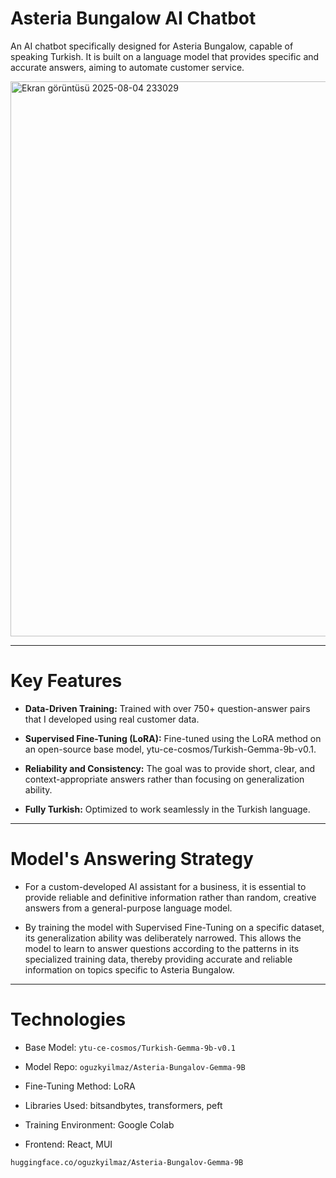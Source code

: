 # **Asteria Bungalow AI Chatbot**

An AI chatbot specifically designed for Asteria Bungalow, capable of speaking Turkish. It is built on a language model that provides specific and accurate answers, aiming to automate customer service.


<img width="1901" height="888" alt="Ekran görüntüsü 2025-08-04 233029" src="https://github.com/user-attachments/assets/a57b86ba-fa4f-4302-ac13-5c50adb26b1c" />


---

# **Key Features**
- **Data-Driven Training:** Trained with over 750+ question-answer pairs that I developed using real customer data.

- **Supervised Fine-Tuning (LoRA):** Fine-tuned using the LoRA method on an open-source base model, ytu-ce-cosmos/Turkish-Gemma-9b-v0.1.

- **Reliability and Consistency:** The goal was to provide short, clear, and context-appropriate answers rather than focusing on generalization ability.

- **Fully Turkish:** Optimized to work seamlessly in the Turkish language.

---

# **Model's Answering Strategy**
- For a custom-developed AI assistant for a business, it is essential to provide reliable and definitive information rather than random, creative answers from a general-purpose language model.

- By training the model with Supervised Fine-Tuning on a specific dataset, its generalization ability was deliberately narrowed. This allows the model to learn to answer questions according to the patterns in its specialized training data, thereby providing accurate and reliable information on topics specific to Asteria Bungalow.

---

# **Technologies**
* Base Model: `ytu-ce-cosmos/Turkish-Gemma-9b-v0.1`

* Model Repo: `oguzkyilmaz/Asteria-Bungalov-Gemma-9B`

* Fine-Tuning Method: LoRA

* Libraries Used: bitsandbytes, transformers, peft

* Training Environment: Google Colab

* Frontend: React, MUI

`huggingface.co/oguzkyilmaz/Asteria-Bungalov-Gemma-9B`
